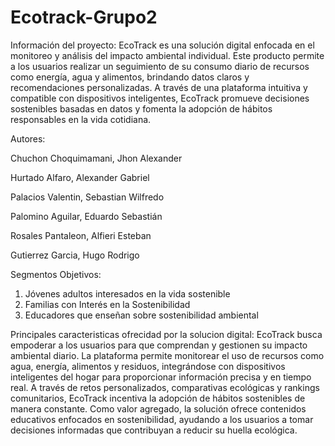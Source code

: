 # Ecotrack-Grupo2
Información del proyecto: EcoTrack es una solución digital enfocada en el monitoreo y análisis del impacto ambiental individual. Este producto permite a los usuarios realizar un seguimiento de su consumo diario de recursos como energía, agua y alimentos, brindando datos claros y recomendaciones personalizadas. A través de una plataforma intuitiva y compatible con dispositivos inteligentes, EcoTrack promueve decisiones sostenibles basadas en datos y fomenta la adopción de hábitos responsables en la vida cotidiana.

Autores:

Chuchon Choquimamani, Jhon Alexander

Hurtado Alfaro, Alexander Gabriel

Palacios Valentin, Sebastian Wilfredo

Palomino Aguilar, Eduardo Sebastián

Rosales Pantaleon, Alfieri Esteban

Gutierrez Garcia, Hugo Rodrigo

Segmentos Objetivos:
1.	Jóvenes adultos interesados en la vida sostenible
2.	Familias con Interés en la Sostenibilidad
3.	Educadores que enseñan sobre sostenibilidad ambiental

Principales caracteristicas ofrecidad por la solucion digital:
EcoTrack busca empoderar a los usuarios para que comprendan y gestionen su impacto ambiental diario. La plataforma permite monitorear el uso de recursos como agua, energía, alimentos y residuos, integrándose con dispositivos inteligentes del hogar para proporcionar información precisa y en tiempo real. A través de retos personalizados, comparativas ecológicas y rankings comunitarios, EcoTrack incentiva la adopción de hábitos sostenibles de manera constante. Como valor agregado, la solución ofrece contenidos educativos enfocados en sostenibilidad, ayudando a los usuarios a tomar decisiones informadas que contribuyan a reducir su huella ecológica.
